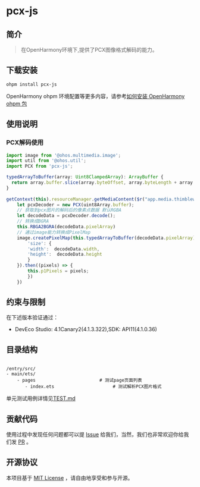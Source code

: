 # pcx-js

## 简介

> 在OpenHarmony环境下,提供了PCX图像格式解码的能力。

## 下载安装

```shell
ohpm install pcx-js
```

OpenHarmony ohpm 环境配置等更多内容，请参考[如何安装 OpenHarmony ohpm 包](https://gitee.com/openharmony-tpc/docs/blob/master/OpenHarmony_har_usage.md)
## 使用说明

### PCX解码使用

```typescript
import image from '@ohos.multimedia.image';
import util from '@ohos.util';
import PCX from 'pcx-js';

typedArrayToBuffer(array: Uint8ClampedArray): ArrayBuffer {
  return array.buffer.slice(array.byteOffset, array.byteLength + array.byteOffset)
}
        
getContext(this).resourceManager.getMediaContent($r("app.media.thimbleweed").id).then((uint8Array) => {
	let pcxDecoder = new PCX(uint8Array.buffer);
    // 获取到pcx图片的解码后的像素点数据 默认RGBA
	let decodeData = pcxDecoder.decode();
    // 转换成BGRA
	this.RBGA2BGRA(decodeData.pixelArray)
	// 通过image能力转换成PixelMap
    image.createPixelMap(this.typedArrayToBuffer(decodeData.pixelArray), {
		'size': {
		'width':  decodeData.width,
		'height':  decodeData.height
		}
	}).then((pixels) => {
		this.p1Pixels = pixels;
		})
	})
```

## 约束与限制

在下述版本验证通过：
- DevEco Studio: 4.1Canary2(4.1.3.322),SDK: API11(4.1.0.36)

## 目录结构

```

/entry/src/
- main/ets/     
    - pages                        # 测试page页面列表
       - index.ets                    	# 测试解析PCX图片格式
```

单元测试用例详情见[TEST.md](https://gitee.com/openharmony-tpc/openharmony_tpc_samples/blob/master/pcx-js/TEST.md)

## 贡献代码

使用过程中发现任何问题都可以提 [Issue](https://gitee.com/openharmony-tpc/openharmony_tpc_samples/issues)
给我们，当然，我们也非常欢迎你给我们发 [PR](https://gitee.com/openharmony-tpc/openharmony_tpc_samples/pulls) 。

## 开源协议

本项目基于 [MIT License]() ，请自由地享受和参与开源。



